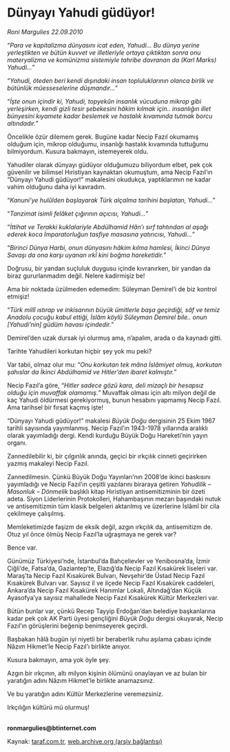 # Dünyayı Yahudi güdüyor!

*Roni Margulies 22.09.2010*

<div class="yazi"><p>“<i>Para ve kapitalizma dünyasını icat eden, Yahudi... Bu dünya yerine yerleştikten ve bütün kuvvet ve illetleriyle ortaya çıktıktan sonra onu materyalizma ve komünizma sistemiyle tahribe davranan da (Karl Marks) Yahudi...</i>”</p>
<p>“<i>Yahudi, öteden beri kendi dışındaki insan topluluklarının olanca birlik ve bütünlük müesseselerine düşmandır...</i>”</p>
<p>“<i>İşte onun içindir ki, Yahudi, topyekûn insanlık vücuduna mikrop gibi yerleşirken, kendi gizli tesir şebekesini hâkim kılmak için.. insanlığın illet bünyesini kıyamete kadar beslemek ve hastalık kıvamında tutmak borcu altındadır.</i>”</p>
<p>Öncelikle özür dilemem gerek. Bugüne kadar Necip Fazıl okumamış olduğum için, mikrop olduğumu, insanlığı hastalık kıvamında tuttuğumu bilmiyordum. Kusura bakmayın, istemeyerek oldu.</p>
<p>Yahudiler olarak dünyayı güdüyor olduğumuzu biliyordum elbet, pek çok güvenilir ve bilimsel Hıristiyan kaynaktan okumuştum, ama Necip Fazıl’ın “Dünyayı Yahudi güdüyor!” makalesini okudukça, yaptıklarımın ne kadar vahim olduğunu daha iyi kavradım.</p>
<p>“<i>Kanuni’ye hulûlden başlayarak Türk alçalma tarihini başlatan, Yahudi...</i>”</p>
<p>“<i>Tanzimat isimli felâket çığırının açıcısı, Yahudi...</i>”</p>
<p>“<i>İttihat ve Terakki kuklalariyle Abdülhamid Hân’ı sırf tahtından al aşağı ederek koca İmparatorluğun tasfiye masasına yatırıcısı, Yahudi...</i>”</p>
<p>“<i>Birinci Dünya Harbi, onun dünyasını hâkim kılma hamlesi, İkinci Dünya Savaşı da ona karşı uyanan ırkî kini boğma hareketidir.</i>”</p>
<p>Doğrusu, bir yandan suçluluk duygusu içinde kıvranırken, bir yandan da biraz gururlanmadım değil. Nelere kadirmişiz be!</p>
<p>Ama bir noktada üzülmeden edemedim: Süleyman Demirel’i de biz kontrol etmişiz!</p>
<p>“<i>Türk millî ıstırap ve inkisarının büyük ümitlerle başa geçirdiği, sâf ve temiz Anadolu çocuğu kabul ettiği, İslâm köylü Süleyman Demirel bile.. onun [Yahudi’nin] güdüm havası içindedir.</i>”</p>
<p>Demirel’den uzak dursak iyi olurmuş ama, n’apalım, arada o da kaynadı gitti.</p>
<p>Tarihte Yahudileri korkutan hiçbir şey yok mu peki?</p>
<p>Var tabii, olmaz olur mu: “<i>Onu korkutan tek mâna İslâmiyet olmuş, korkutan şahıslar da İkinci Abdülhamid ve Hitler’den ibaret kalmıştır.</i>”</p>
<p>Necip Fazıl’a göre, “<i>Hitler</i> <i>sadece gözü kara, deli mizaçlı bir hesapsız olduğu için muvaffak olamamış.</i>” Muvaffak olması için altı milyon değil de kaç Yahudi öldürmesi gerekiyormuş, bunun hesabını yapmamış Necip Fazıl. Ama tarihsel bir fırsat kaçmış işte!</p>
<p>“Dünyayı Yahudi güdüyor!” makalesi <i>Büyük Doğu</i> dergisinin 25 Ekim 1967 tarihli sayısında yayımlanmış. Necip Fazıl’ın 1943-1978 yıllarında aralıklı olarak yayımladığı dergi. Kendi kurduğu Büyük Doğu Hareketi’nin yayın organı.</p>
<p>Zannedilebilir ki, bir çılgınlık anında, geçici bir ırkçılık cinneti geçirirken yazmış makaleyi Necip Fazıl.</p>
<p>Zannedilmesin. Çünkü Büyük Doğu Yayınları’nın 2008’de ikinci baskısını yayımladığı ve Necip Fazıl’ın çeşitli yazılarını biraraya getiren <i>Yahudilik – Masonluk – Dönmelik</i> başlıklı kitap Hıristiyan antisemitizminin bir özeti adeta. Siyon Liderlerinin Protokolleri, Hahambaşının mezarı başındaki nutuk ve antisemitizmin tüm klasik belgeleri aktarılmış ve üzerlerine İslâmî bir cila çekilmeye çalışılmış.</p>
<p>Memleketimizde faşizm de eksik değil, azgın ırkçılık da, antisemitizm de. Otuz yıl önce ölmüş Necip Fazıl’la uğraşmaya ne gerek var?</p>
<p>Bence var.</p>
<p>Günümüz Türkiyesi’nde, İstanbul’da Bahçelievler ve Yenibosna’da, İzmir Çiğli’de, Fatsa’da, Gaziantep’te, Elazığ’da Necip Fazıl Kısakürek liseleri var. Maraş’ta Necip Fazıl Kısakürek Bulvarı, Nevşehir’de Üstad Necip Fazıl Kısakürek Bulvarı var. Sayısız il ve ilçede Necip Fazıl Kısakürek caddeleri, Ankara’da Necip Fazıl Kısakürek Hanımlar Lokali, Altındağ’dan Küçük Ayasofya’ya sayısız mahallede Necip Fazıl Kısakürek Kültür Merkezleri var.</p>
<p>Bütün bunlar var, çünkü Recep Tayyip Erdoğan’dan belediye başkanlarına kadar pek çok AK Parti üyesi gençliğini <i>Büyük Doğu</i> dergisi okuyarak, Necip Fazıl’ın görüşlerini beğenip benimseyerek geçirdi.</p>
<p>Başbakan hâlâ bugün iyi niyetli bir beraberlik ruhu aşılama çabası içinde Nâzım Hikmet’le Necip Fazıl’ı birlikte anıyor.</p>
<p>Kusura bakmayın, ama yok öyle şey.</p>
<p>Azgın bir ırkçının, altı milyon kişinin ölümünü onaylayan ve az bulan bir yaratığın adını Nâzım Hikmet’le birlikte anamazsınız.</p>
<p>Ve bu yaratığın adını Kültür Merkezlerine veremezsiniz.</p>
<p>Irkçılığın kültürü mü olurmuş!</p>
<p><b><br/>ronmargulies@btinternet.com</b> </p></div>

Kaynak: [taraf.com.tr](http://www.taraf.com.tr:80/roni-margulies/makale-dunyayi-yahudi-guduyor.htm), [web.archive.org (arşiv bağlantısı)](http://web.archive.org/web/20100924143623/http://www.taraf.com.tr:80/roni-margulies/makale-dunyayi-yahudi-guduyor.htm)
